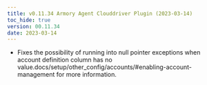 ```yaml
---
title: v0.11.34 Armory Agent Clouddriver Plugin (2023-03-14)
toc_hide: true
version: 00.11.34
date: 2023-03-14
---
```


- Fixes the possibility of running into null pointer exceptions when account definition column has no value.docs/setup/other_config/accounts/#enabling-account-management for more information.